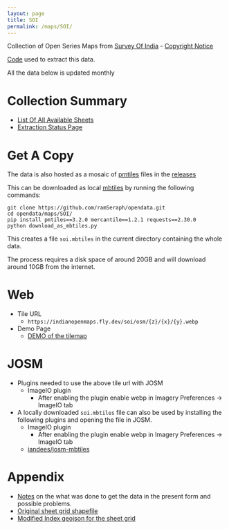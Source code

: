 ```yaml
---
layout: page
title: SOI
permalink: /maps/SOI/
---
```


Collection of Open Series Maps from [Survey Of India](https://onlinemaps.surveyofindia.gov.in) -  [Copyright Notice](https://surveyofindia.gov.in/pages/copyright-policy)

[Code](https://github.com/ramSeraph/opendata/tree/master/maps/SOI) used to extract this data.

All the data below is updated monthly

# Collection Summary
* [List Of All Available Sheets](sheets)
* [Extraction Status Page](status)

# Get A Copy
The data is also hosted as a mosaic of [pmtiles](https://protomaps.com/docs/pmtiles) files in the [releases](https://github.com/ramSeraph/opendata/releases/tag/soi-latest)

This can be downloaded as local [mbtiles](https://docs.mapbox.com/help/glossary/mbtiles/) by running the following commands:


```
git clone https://github.com/ramSeraph/opendata.git
cd opendata/maps/SOI/
pip install pmtiles==3.2.0 mercantile==1.2.1 requests==2.30.0
python download_as_mbtiles.py

```


This creates a file `soi.mbtiles` in the current directory containing the whole data.

The process requires a disk space of around 20GB and will download around 10GB from the internet.

# Web
* Tile URL
  * `https://indianopenmaps.fly.dev/soi/osm/{z}/{x}/{y}.webp`
* Demo Page
  * [DEMO of the tilemap](compare)

# JOSM
* Plugins needed to use the above tile url with JOSM
  * ImageIO plugin
    * After enabling the plugin enable webp in Imagery Preferences -> ImageIO tab
* A locally downloaded `soi.mbtiles` file can also be used by installing the following plugins and opening the file in JOSM.
  * ImageIO plugin
    * After enabling the plugin enable webp in Imagery Preferences -> ImageIO tab
  * [iandees/josm-mbtiles](https://github.com/iandees/josm-mbtiles)

# Appendix
* [Notes](notes) on the what was done to get the data in the present form and possible problems.
* [Original sheet grid shapefile](https://storage.googleapis.com/soi_data/raw/OSM_SHEET_INDEX.zip)
* [Modified Index geojson for the sheet grid](https://storage.googleapis.com/soi_data/index.geojson)

